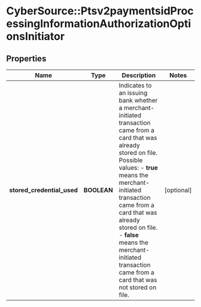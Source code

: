 # CyberSource::Ptsv2paymentsidProcessingInformationAuthorizationOptionsInitiator

## Properties
Name | Type | Description | Notes
------------ | ------------- | ------------- | -------------
**stored_credential_used** | **BOOLEAN** | Indicates to an issuing bank whether a merchant-initiated transaction came from a card that was already stored on file.  Possible values: - **true** means the merchant-initiated transaction came from a card that was already stored on file. - **false**  means the merchant-initiated transaction came from a card that was not stored on file.  | [optional] 


